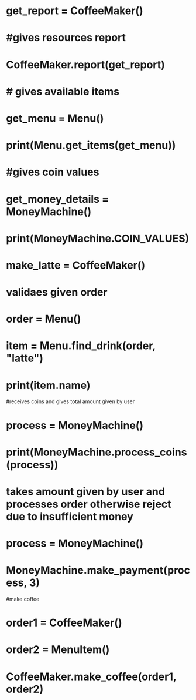 # get_report = CoffeeMaker()

# #gives resources report
# CoffeeMaker.report(get_report)


# # gives available items
# get_menu = Menu()
# print(Menu.get_items(get_menu))

# #gives coin values
# get_money_details = MoneyMachine()
# print(MoneyMachine.COIN_VALUES)

# # 
# make_latte = CoffeeMaker()

# validaes given order
# order = Menu()
# item = Menu.find_drink(order, "latte")
# print(item.name)

#receives coins and gives total amount given by user
# process = MoneyMachine()
# print(MoneyMachine.process_coins(process))

# takes amount given by user and processes order otherwise reject due to insufficient money
# process = MoneyMachine()
# MoneyMachine.make_payment(process, 3)

#make coffee

# order1 = CoffeeMaker()
# order2 = MenuItem()

# CoffeeMaker.make_coffee(order1, order2)